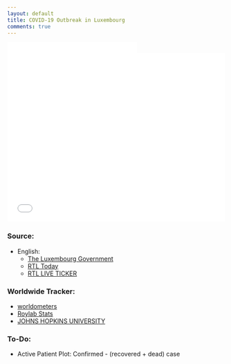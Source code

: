 ```yaml
---
layout: default
title: COVID-19 Outbreak in Luxembourg
comments: true
---
```


<script>
  function resizeIframeh(obj) {
    obj.style.height = obj.contentWindow.document.documentElement.scrollHeight + 'px';
  }
</script>

<div id="date"  style="width:100%; height:25px; float:left;">
<iframe src="./subpage_date_luxembourg.html"
    sandbox="allow-same-origin allow-scripts"
    scrolling="no"
    height="30px"
    seamless="seamless"
    frameborder="0"></iframe>
</div>
<div id="resume"  style="width:100%; height:25px; overflow:hidden; text-align:center;">
<div id="confirmed"  style="width: 120px; float:left;">
<iframe src="./subpage_confirmed_luxembourg.html"
    sandbox="allow-same-origin allow-scripts"
    scrolling="no"
    height="25px"
    seamless="seamless"
    frameborder="0"></iframe>
</div>
<div id="recovered" style="width: 94px; float:left;">
<iframe src="./subpage_recovered_luxembourg.html"
    sandbox="allow-same-origin allow-scripts"
    scrolling="no"
    height="25px"
    seamless="seamless"
    frameborder="0"></iframe>
</div>
<div id="died" style="width: 120px; float:left;">
<iframe src="./subpage_died_luxembourg.html"
    sandbox="allow-same-origin allow-scripts"
    scrolling="no"
    height="25px"
    seamless="seamless"
    frameborder="0"></iframe>
</div>
</div>

<iframe src="./plot.html"
    sandbox="allow-same-origin allow-scripts"
    height="365px"
    width="100%"
    scrolling="no"
    seamless="seamless"
    frameborder="0">
</iframe>

### Source:

- English:
	- [The Luxembourg Government](https://www.gouvernement.lu/coronavirus)
	- [RTL Today](https://today.rtl.lu/news/luxembourg)
	- [RTL LIVE TICKER](https://today.rtl.lu/news/luxembourg/a/1481968.html)

### Worldwide Tracker:

- [worldometers](https://www.worldometers.info/coronavirus/)
- [Roylab Stats](https://www.youtube.com/watch?v=qgylp3Td1Bw)
- [JOHNS HOPKINS UNIVERSITY](https://coronavirus.jhu.edu/map.html)

### To-Do:

- Active Patient Plot: Confirmed - (recovered + dead) case
